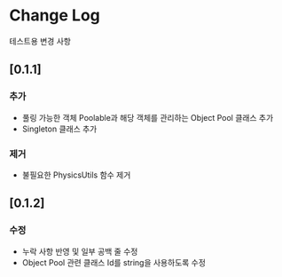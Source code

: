 # Change Log

테스트용 변경 사항

## [0.1.1]

### 추가
 - 풀링 가능한 객체 Poolable과 해당 객체를 관리하는 Object Pool 클래스 추가
 - Singleton 클래스 추가

### 제거
 - 불필요한 PhysicsUtils 함수 제거

## [0.1.2]

### 수정
 - 누락 사항 반영 및 일부 공백 줄 수정
 - Object Pool 관련 클래스 Id를 string을 사용하도록 수정